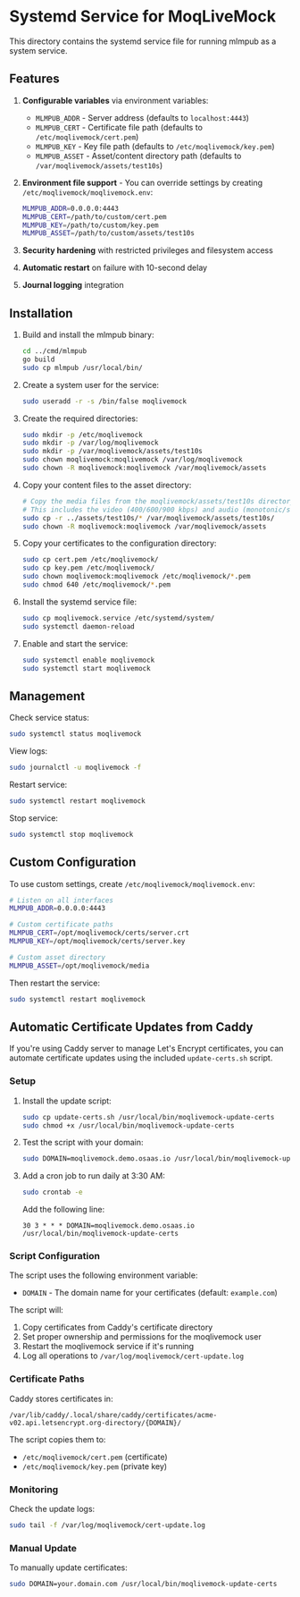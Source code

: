 # Systemd Service for MoqLiveMock

This directory contains the systemd service file for running mlmpub as a system service.

## Features

1. **Configurable variables** via environment variables:
   - `MLMPUB_ADDR` - Server address (defaults to `localhost:4443`)
   - `MLMPUB_CERT` - Certificate file path (defaults to `/etc/moqlivemock/cert.pem`)
   - `MLMPUB_KEY` - Key file path (defaults to `/etc/moqlivemock/key.pem`)
   - `MLMPUB_ASSET` - Asset/content directory path (defaults to `/var/moqlivemock/assets/test10s`)

2. **Environment file support** - You can override settings by creating `/etc/moqlivemock/moqlivemock.env`:
   ```bash
   MLMPUB_ADDR=0.0.0.0:4443
   MLMPUB_CERT=/path/to/custom/cert.pem
   MLMPUB_KEY=/path/to/custom/key.pem
   MLMPUB_ASSET=/path/to/custom/assets/test10s
   ```

3. **Security hardening** with restricted privileges and filesystem access
4. **Automatic restart** on failure with 10-second delay
5. **Journal logging** integration

## Installation

1. Build and install the mlmpub binary:
   ```bash
   cd ../cmd/mlmpub
   go build
   sudo cp mlmpub /usr/local/bin/
   ```

2. Create a system user for the service:
   ```bash
   sudo useradd -r -s /bin/false moqlivemock
   ```

3. Create the required directories:
   ```bash
   sudo mkdir -p /etc/moqlivemock
   sudo mkdir -p /var/log/moqlivemock
   sudo mkdir -p /var/moqlivemock/assets/test10s
   sudo chown moqlivemock:moqlivemock /var/log/moqlivemock
   sudo chown -R moqlivemock:moqlivemock /var/moqlivemock/assets
   ```

4. Copy your content files to the asset directory:
   ```bash
   # Copy the media files from the moqlivemock/assets/test10s directory
   # This includes the video (400/600/900 kbps) and audio (monotonic/scale) test files
   sudo cp -r ../assets/test10s/* /var/moqlivemock/assets/test10s/
   sudo chown -R moqlivemock:moqlivemock /var/moqlivemock/assets
   ```

5. Copy your certificates to the configuration directory:
   ```bash
   sudo cp cert.pem /etc/moqlivemock/
   sudo cp key.pem /etc/moqlivemock/
   sudo chown moqlivemock:moqlivemock /etc/moqlivemock/*.pem
   sudo chmod 640 /etc/moqlivemock/*.pem
   ```

6. Install the systemd service file:
   ```bash
   sudo cp moqlivemock.service /etc/systemd/system/
   sudo systemctl daemon-reload
   ```

7. Enable and start the service:
   ```bash
   sudo systemctl enable moqlivemock
   sudo systemctl start moqlivemock
   ```

## Management

Check service status:
```bash
sudo systemctl status moqlivemock
```

View logs:
```bash
sudo journalctl -u moqlivemock -f
```

Restart service:
```bash
sudo systemctl restart moqlivemock
```

Stop service:
```bash
sudo systemctl stop moqlivemock
```

## Custom Configuration

To use custom settings, create `/etc/moqlivemock/moqlivemock.env`:
```bash
# Listen on all interfaces
MLMPUB_ADDR=0.0.0.0:4443

# Custom certificate paths
MLMPUB_CERT=/opt/moqlivemock/certs/server.crt
MLMPUB_KEY=/opt/moqlivemock/certs/server.key

# Custom asset directory
MLMPUB_ASSET=/opt/moqlivemock/media
```

Then restart the service:
```bash
sudo systemctl restart moqlivemock
```

## Automatic Certificate Updates from Caddy

If you're using Caddy server to manage Let's Encrypt certificates, you can automate certificate updates using the included `update-certs.sh` script.

### Setup

1. Install the update script:
   ```bash
   sudo cp update-certs.sh /usr/local/bin/moqlivemock-update-certs
   sudo chmod +x /usr/local/bin/moqlivemock-update-certs
   ```

2. Test the script with your domain:
   ```bash
   sudo DOMAIN=moqlivemock.demo.osaas.io /usr/local/bin/moqlivemock-update-certs
   ```

3. Add a cron job to run daily at 3:30 AM:
   ```bash
   sudo crontab -e
   ```

   Add the following line:
   ```cron
   30 3 * * * DOMAIN=moqlivemock.demo.osaas.io /usr/local/bin/moqlivemock-update-certs
   ```

### Script Configuration

The script uses the following environment variable:
- `DOMAIN` - The domain name for your certificates (default: `example.com`)

The script will:
1. Copy certificates from Caddy's certificate directory
2. Set proper ownership and permissions for the moqlivemock user
3. Restart the moqlivemock service if it's running
4. Log all operations to `/var/log/moqlivemock/cert-update.log`

### Certificate Paths

Caddy stores certificates in:
```
/var/lib/caddy/.local/share/caddy/certificates/acme-v02.api.letsencrypt.org-directory/{DOMAIN}/
```

The script copies them to:
- `/etc/moqlivemock/cert.pem` (certificate)
- `/etc/moqlivemock/key.pem` (private key)

### Monitoring

Check the update logs:
```bash
sudo tail -f /var/log/moqlivemock/cert-update.log
```

### Manual Update

To manually update certificates:
```bash
sudo DOMAIN=your.domain.com /usr/local/bin/moqlivemock-update-certs
```